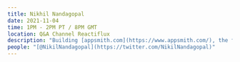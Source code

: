 ```yaml
---
title: Nikhil Nandagopal
date: 2021-11-04
time: 1PM - 2PM PT / 8PM GMT
location: Q&A Channel Reactiflux
description: "Building [appsmith.com](https://www.appsmith.com/), the future of app development!"
people: "[@NikilNandagopal](https://twitter.com/NikilNandagopal)"
---
```

